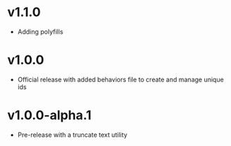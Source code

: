 v1.1.0
==================
* Adding polyfills

v1.0.0
==================
* Official release with added behaviors file to create and manage unique ids

v1.0.0-alpha.1
==================
* Pre-release with a truncate text utility
